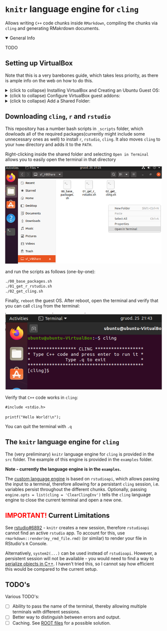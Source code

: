 # `knitr` language engine for `cling`

Allows writing `C++` code chunks inside `RMarkdown`, compiling the chunks via `cling` and generating RMakrdown documents.


<details open>
<summary>General Info</summary>

TODO

</details>

## Setting up VirtualBox

Note that this is a very barebones guide, which takes less priority, as there is ample info on the web on how to do this.

<details>
<summary>(click to collapse) Installing VirtualBox and Creating an Ubuntu Guest OS:</summary>

+ Start by downloading [VirtualBox](https://www.virtualbox.org/wiki/Downloads) as well as the expansion pack:

    ![](./_img/pic_vb_01.png)

+ Install VirtualBox and the expansion pack.

+ Then, download [Ubuntu Desktop 20.04.1 LTS](https://ubuntu.com/download/desktop) (haven't tested with other Linux versions/distributions).

+ Open VirtualBox and click 'New'. Then, set a name and version for this VM:

    ![](./_img/pic_01.png)

+ Select the amount of RAM that you want to allocate to this machine.
+ Select the type of virtual harddrive (default - VDI). As for the size - I have used 20 GB (might work with 10 GB, unless you want to compile `cling` yourself - then > 50 GB might be needed).
+ When installing Ubuntu, select the minimal installation size and not to download any updates while installing. This will speed up the installation process and we can always update later.

    ![](./_img/pic_vb_04.png)

</details>

<details>
<summary>(click to collapse) Configure VirtualBox guest addons:</summary>

This will allow copy-pasting code between your host machine and the ubuntu guest machine.

Open the terminal and input the following commands:

```
sudo apt-get update && sudo apt-get install -y virtualbox-guest-x11
```

Then, in VirtualBox, in the guest os window, click `Machine -> Settings`:

![](./_img/pic_vb_05.png)

In `General`, select the `Advanced` tab and change `Shared Clipboard`

![](./_img/pic_vb_06.png)

 to be `Bidirectional`:

![](./_img/pic_vb_07.png)

Finally, enable the clipboard between the guest and host os by executing the following command:

```
sudo VBoxClient --clipboard
```

To test this, you can try copying some text from you host machine, and verifying that you can paste in in the guest machine. If it does not work, you might need to `reboot` and again try to enable the clipboard function using ```sudo VBoxClient --clipboard``` .


</details>

<details>
<summary>(click to collapse) Add a Shared Folder:</summary>

<b>Power off your Guest Machine</b>, then select it in VirtualBox and click `Settings`:

![](./_img/pic_vb_10.png)

Click on `Shared Folders` on the left panel and the `+` button on the right side:

![](./_img/pic_vb_11.png)

Select a folder on your Host machine, which you want to share with the guest machine - this will let you directly save and edit files from your own machine, from inside the VM. Make sure that:

![](./_img/pic_vb_12.png)

Note that on your guest OS in ubuntu this will be in `/media/sf_<name_of_folder>`, where `<name_of_folder>` is the folder name that you specified in the above picture.

To access shared folders between the VM and host machine, run the following command from the gues os terminal:

```
sudo adduser $USER vboxsf
```

You will need to reboot the guest OS - you can do this by writing ```sudo reboot``` in the terminal.

Once it finishes rebooting, open the file explorer on the guest machine and click `+ Other Locations` then select `Computer`:

![](./_img/pic_vb_13.png)

Then, go to the `media` folder, where you will see the `sf_<name_of_folder>`:

![](./_img/pic_vb_14_1.png)

Double clicking it should open the folder. 

If you will see the folder with a red `X`:

![](./_img/pic_vb_14_2.png)


It will probably ask you for your guest OS user password - input it and you should see the folder contents. <i>
Note that his might mean that something went wrong and the folders aren't correctly shared, since after reboot it should no longer ask for the password
</i>. 

You can try to create an empty folder there - you should see any new files and folders both in the guest os, as well as the host machine. You can also click `F5` on the keyboard to refresh the folder, in case the files do not appear immediately.


<b>You can copy this repository to the shared folder - this will make it much easier to download and setup cling and such via the provided scripts.</b>

</details>

## Downloading `cling`, `r` and `rstudio`

This repository has a number bash scripts in `_scripts` folder, which dowloads all of the required packages(currently might include some unnecessary ones as well) to install `r`, `rstudio`, `cling`. It also moves `cling` to your `home` directory and adds it to the `PATH`. 

Right-clicking inside the shared folder and selecting `Open in Terminal` allows you to easily open the terminal in that directory

![](./_img/pic_vb_15.png)

and run the scripts as follows (one-by-one):

```
./00_base_packages.sh
./01_get_r_rstudio.sh
./02_get_cling.sh
```

Finally, `reboot` the guest OS. After reboot, open the terminal and verify that you can call `cling` from the terminal:

![](./_img/pic_vb_16.png)

Verify that `C++` code works in `cling`:

```
#include <stdio.h>

printf("Hello World!\n");
```

You can quit the terminal with ```.q```

## The `knitr` language engine for `cling`

The (very preliminary) `knitr` language engine for `cling` is provided in the `src` folder. The example of this engine is provided in the `examples` folder.

<b> Note - currently the language engine is in the `examples`.</b>

 The [custom language engine](https://bookdown.org/yihui/rmarkdown-cookbook/custom-engine.html) is based on `rstudioapi`, which allows passing the input to a terminal, therefore allowing for a persistant `cling` session, i.e. variables persist throughout the different chunks. Optionally, passing `engine.opts = list(cling = 'ClearClingEnv')` tells the `cling` language engine to close the current terminal and open a new one.

 ## <span style="color:red">IMPORTANT!</span> Current Limitations

 See [rstudio#6892](https://github.com/rstudio/rstudio/issues/6892#issuecomment-630267412) - `knitr` creates a new session, therefore `rstudioapi` cannot find an active `rstudio` app. To account for this, use `rmarkdown::render(my_rmd_file.rmd)` (or similar) to render your file in RStudio's `R` Console.

 Alternatively, `system2(...)` can be used instead of `rstudioapi`. However, a persistent session will not be available - you would need to find a way to [serialize objects in C++](https://isocpp.org/wiki/faq/serialization). I haven't tried this, so I cannot say how efficient this would be compared to the current setup.

 ## TODO's

 Various TODO's:

 * [ ] Ability to pass the name of the terminal, thereby allowing multiple terminals with different sessions.
 * [ ] Better way to distinguish between errors and output.
 * [ ] Caching. See [ROOT files](https://root.cern.ch/root/html534/guides/users-guide/InputOutput.html) for a possible solution.